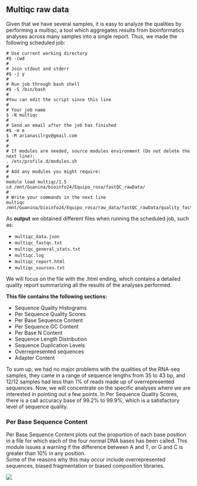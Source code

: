 ## **Multiqc raw data**

Given that we have several samples, it is easy to analyze the qualities by performing a multiqc, a tool which aggregates results from bioinformatics analyses across many samples into a single report. Thus, we made the following scheduled job:

```{bash multiqc raw data, eval=FALSE}
# Use current working directory
#$ -cwd
#
# Join stdout and stderr
#$ -j y
#
# Run job through bash shell
#$ -S /bin/bash
#
#You can edit the script since this line
#
# Your job name
$ -N multiqc
#
# Send an email after the job has finished
#$ -m e
$ -M arianasilrgv@gmail.com
#
#
# If modules are needed, source modules environment (Do not delete the next line):
. /etc/profile.d/modules.sh
#
# Add any modules you might require:
#
module load multiqc/1.5
cd /mnt/Guanina/bioinfo24/Equipo_rosa/fastQC_rawData/
#
# Write your commands in the next line
multiqc /mnt/Guanina/bioinfo24/Equipo_rosa/raw_data/fastQC_rawData/quality_fastqc/

```

As **output** we obtained different files when running the scheduled job, such as:

- `multiqc_data.json`
- `multiqc_fastqc.txt`
- `multiqc_general_stats.txt` 
- `multiqc.log` 
- `multiqc_report.html` 
- `multiqc_sources.txt`

We will focus on the file with the .html ending, which contains a detailed quality report summarizing all the results of the analyses performed. 

**This file contains the following sections:**

- Sequence Quality Histograms
- Per Sequence Quality Scores
- Per Base Sequence Content
- Per Sequence GC Content
- Per Base N Content
- Sequence Length Distribution
- Sequence Duplication Levels
- Overrepresented sequences
- Adapter Content

To sum up, we had no major problems with the qualities of the RNA-seq samples, they came in a range of sequence lengths from 35 to 43 bp, and 12/12 samples had less than 1% of reads made up of overrepresented sequences. 
Now, we will concentrate on the specific analyses where we are interested in pointing out a few points. In Per Sequence Quality Scores, there is a call accuracy base of 99.2% to 99.9%, which is a satisfactory level of sequence quality.


### **Per Base Sequence Content**

Per Base Sequence Content plots out the proportion of each base position in a file for which each of the four normal DNA bases has been called. 
This module issues a warning if the difference between A and T, or G and C is greater than 10% in any position.  
Some of the reasons why this may occur include overrepresented sequences, biased fragmentation or biased composition libraries.

![]([https://github.com/arianaresi/RNA-seq-Project/blob/main/Raw%20data/FastQC_RawData.md](https://github.com/arianaresi/RNA-seq-Project/blob/main/Raw%20data/Images_RawData/per_base_content.png?raw=true)https://github.com/arianaresi/RNA-seq-Project/blob/main/Raw%20data/Images_RawData/per_base_content.png?raw=true)
